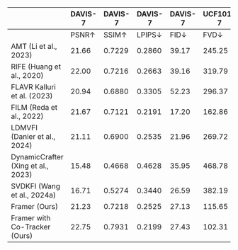 |  | DAVIS-7 | DAVIS-7 | DAVIS-7 | DAVIS-7 | UCF101-7 | UCF101-7 | UCF101-7 | UCF101-7 | UCF101-7 | UCF101-7 |
| --- | --- | --- | --- | --- | --- | --- | --- | --- | --- | --- |
|  | PSNR↑ | SSIM↑ | LPIPS↓ | FID↓ | FVD↓ | PSNR↑ | SSIM↑ | LPIPS↓ | FID↓ | FVD↓ |
| AMT (Li et al., 2023) | 21.66 | 0.7229 | 0.2860 | 39.17 | 245.25 | 26.64 | 0.9000 | 0.1878 | 37.80 | 270.98 |
| RIFE (Huang et al., 2020) | 22.00 | 0.7216 | 0.2663 | 39.16 | 319.79 | 27.04 | 0.9020 | 0.1575 | 27.96 | 300.40 |
| FLAVR Kalluri et al. (2023) | 20.94 | 0.6880 | 0.3305 | 52.23 | 296.37 | 26.50 | 0.8982 | 0.1836 | 37.79 | 279.58 |
| FILM (Reda et al., 2022) | 21.67 | 0.7121 | 0.2191 | 17.20 | 162.86 | 26.74 | 0.8983 | 0.1378 | 16.22 | 239.48 |
| LDMVFI (Danier et al., 2024) | 21.11 | 0.6900 | 0.2535 | 21.96 | 269.72 | 26.68 | 0.8955 | 0.1446 | 17.55 | 270.33 |
| DynamicCrafter (Xing et al., 2023) | 15.48 | 0.4668 | 0.4628 | 35.95 | 468.78 | 17.62 | 0.7082 | 0.3361 | 61.71 | 646.91 |
| SVDKFI (Wang et al., 2024a) | 16.71 | 0.5274 | 0.3440 | 26.59 | 382.19 | 21.04 | 0.7991 | 0.2146 | 44.81 | 301.33 |
| Framer (Ours) | 21.23 | 0.7218 | 0.2525 | 27.13 | 115.65 | 25.04 | 0.8806 | 0.1714 | 31.69 | 181.55 |
| Framer with Co-Tracker (Ours) | 22.75 | 0.7931 | 0.2199 | 27.43 | 102.31 | 27.08 | 0.9024 | 0.1714 | 32.37 | 159.87 |
